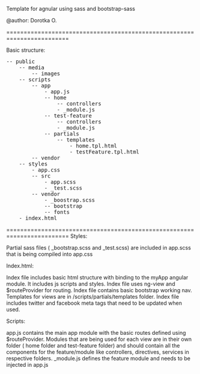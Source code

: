 Template for agnular using sass and bootstrap-sass

@author: Dorotka O.

========================================================================

Basic structure:
<pre>
-- public
    -- media
        -- images
    -- scripts
        -- app
            - app.js
            -- home
                -- controllers
                - _module.js
            -- test-feature
                -- controllers
                - _module.js
            -- partials
                -- templates
                    - home.tpl.html
                    - testFeature.tpl.html
        -- vendor
    -- styles
        - app.css
        -- src
            - app.scss
            - _test.scss
        -- vendor
            - _boostrap.scss
            -- bootstrap
            -- fonts
    - index.html
</pre>
========================================================================
Styles:

Partial sass files ( _bootstrap.scss and _test.scss) are included in app.scss that is being compiled into app.css

Index.html:

Index file includes basic html structure with binding to the myApp angular module. It includes js scripts and styles. 
Index file uses ng-view and $routeProvider for routing.
Index file contains basic bootstrap working nav.
Templates for views are in /scripts/partials/templates folder.
Index file includes twitter and facebook meta tags that need to be updated when used.

Scripts:

app.js contains the main app module with the basic routes defined using $routeProvider.
Modules that are being used for each view are in their own folder ( home folder and test-feature folder) and should contain all the components for the feature/module like controllers, directives, services in respective folders.
_module.js defines the feature module and needs to be injected in app.js


